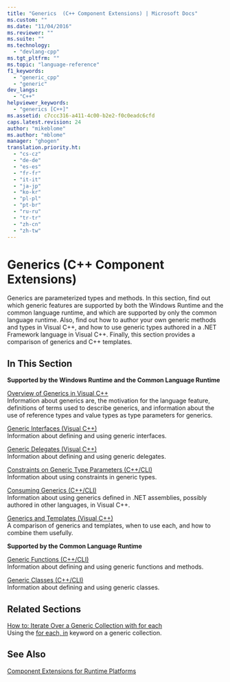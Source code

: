 ```yaml
---
title: "Generics  (C++ Component Extensions) | Microsoft Docs"
ms.custom: ""
ms.date: "11/04/2016"
ms.reviewer: ""
ms.suite: ""
ms.technology: 
  - "devlang-cpp"
ms.tgt_pltfrm: ""
ms.topic: "language-reference"
f1_keywords: 
  - "generic_cpp"
  - "generic"
dev_langs: 
  - "C++"
helpviewer_keywords: 
  - "generics [C++]"
ms.assetid: c7ccc316-a411-4c00-b2e2-f0c0eadc6cfd
caps.latest.revision: 24
author: "mikeblome"
ms.author: "mblome"
manager: "ghogen"
translation.priority.ht: 
  - "cs-cz"
  - "de-de"
  - "es-es"
  - "fr-fr"
  - "it-it"
  - "ja-jp"
  - "ko-kr"
  - "pl-pl"
  - "pt-br"
  - "ru-ru"
  - "tr-tr"
  - "zh-cn"
  - "zh-tw"
---
```

# Generics  (C++ Component Extensions)
Generics are parameterized types and methods. In this section, find out which generic features are supported by both the Windows Runtime and the common language runtime, and which are supported by only the common language runtime. Also, find out how to author your own generic methods and types in Visual C++, and how to use generic types authored in a .NET Framework language in Visual C++. Finally, this section provides a comparison of generics and C++ templates.  
  
## In This Section  
 **Supported by the Windows Runtime and the Common Language Runtime**  
  
 [Overview of Generics in Visual C++](../windows/overview-of-generics-in-visual-cpp.md)  
 Information about generics are, the motivation for the language feature, definitions of terms used to describe generics, and information about the use of reference types and value types as type parameters for generics.  
  
 [Generic Interfaces (Visual C++)](../windows/generic-interfaces-visual-cpp.md)  
 Information about defining and using generic interfaces.  
  
 [Generic Delegates (Visual C++)](../windows/generic-delegates-visual-cpp.md)  
 Information about defining and using generic delegates.  
  
 [Constraints on Generic Type Parameters (C++/CLI)](../windows/constraints-on-generic-type-parameters-cpp-cli.md)  
 Information about using constraints in generic types.  
  
 [Consuming Generics (C++/CLI)](../windows/consuming-generics-cpp-cli.md)  
 Information about using generics defined in .NET assemblies, possibly authored in other languages, in Visual C++.  
  
 [Generics and Templates (Visual C++)](../windows/generics-and-templates-visual-cpp.md)  
 A comparison of generics and templates, when to use each, and how to combine them usefully.  
  
 **Supported by the Common Language Runtime**  
  
 [Generic Functions (C++/CLI)](../windows/generic-functions-cpp-cli.md)  
 Information about defining and using generic functions and methods.  
  
 [Generic Classes (C++/CLI)](../windows/generic-classes-cpp-cli.md)  
 Information about defining and using generic classes.  
  
## Related Sections  
 [How to: Iterate Over a Generic Collection with for each](../dotnet/how-to-iterate-over-a-generic-collection-with-for-each.md)  
 Using the [for each, in](../dotnet/for-each-in.md) keyword on a generic collection.  
  
## See Also  
 [Component Extensions for Runtime Platforms](../windows/component-extensions-for-runtime-platforms.md)